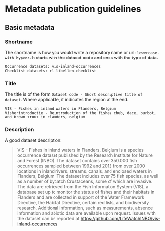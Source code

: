 # Metadata publication guidelines

## Basic metadata

### Shortname

The shortname is how you would write a repository name or url: `lowercase-with-hypens`. It starts with the dataset code and ends with the type of data.

    Occurrence datasets: vis-inland-occurrences
    Checklist datasets: rl-libellen-checklist

### Title

The title is of the form `Dataset code - Short descriptive title of dataset`. Where applicable, it indicates the region at the end.

    VIS - Fishes in inland waters in Flanders, Belgium
    Visherintroductie - Reintroduction of the fishes chub, dace, burbot, and brown trout in Flanders, Belgium

### Description

A good dataset description:

> VIS - Fishes in inland waters in Flanders, Belgium is a species occurrence dataset published by the Research Institute for Nature and Forest (INBO). The dataset contains over 350.000 fish occurrences sampled between 1992 and 2012 from over 2000 locations in inland rivers, streams, canals, and enclosed waters in Flanders, Belgium. The dataset includes over 75 fish species, as well as a number of bycatch Crustaceans, some of which are invasive. The data are retrieved from the Fish Information System (VIS), a database set up to monitor the status of fishes and their habitats in Flanders and are collected in support of the Water Framework Directive, the Habitat Directive, certain red lists, and biodiversity research. Additional information, such as measurements, absence information and abiotic data are available upon request. Issues with the dataset can be reported at https://github.com/LifeWatchINBO/vis-inland-occurrences
